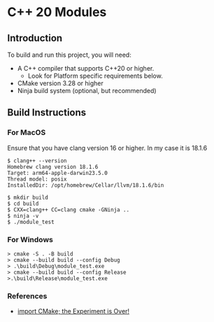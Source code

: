 # C++ 20 Modules

## Introduction

To build and run this project, you will need:

- A C++ compiler that supports C++20 or higher.
  - Look for Platform specific requirements below.
- CMake version 3.28 or higher
- Ninja build system (optional, but recommended)

## Build Instructions

### For MacOS

Ensure that you have clang version 16 or higher. In my case it is 18.1.6

```
$ clang++ --version
Homebrew clang version 18.1.6
Target: arm64-apple-darwin23.5.0
Thread model: posix
InstalledDir: /opt/homebrew/Cellar/llvm/18.1.6/bin
```

```
$ mkdir build
$ cd build
$ CXX=clang++ CC=clang cmake -GNinja ..
$ ninja -v
$ ./module_test
```

### For Windows

```
> cmake -S . -B build
> cmake --build build --config Debug
> .\build\Debug\module_test.exe
> cmake --build build --config Release
>.\build\Release\module_test.exe
```

### References

- [import CMake; the Experiment is Over!](https://www.kitware.com/import-cmake-the-experiment-is-over/)
